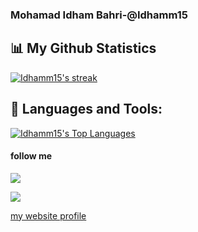 ### Mohamad Idham Bahri-@Idhamm15
<!-- Hi there 👋 -->


## 📊 My Github Statistics

<a href="https://github.com/Idhamm15">
<img alt="Idhamm15's streak" src="https://github-readme-streak-stats.herokuapp.com/?user=Idhamm15&show_icons=true&count_private=true&theme=react&hide_border=true&bg_color=0D1117"/>
</a>

<!-- <a href="https://github.com/Idhamm15">
<img alt="Idhamm15's Github Stats" src="https://github-readme-stats.vercel.app/api?username=Idhamm15&show_icons=true&count_private=true&theme=react&hide_border=true&bg_color=0D1117" />
</a> -->

## 🚀 Languages and Tools:

<a href="https://github.com/Idhamm15">
<img alt="Idhamm15's Top Languages" src="https://github-readme-stats.vercel.app/api/top-langs/?username=Idhamm15&langs_count=8&count_private=true&layout=compact&theme=react&hide_border=true&bg_color=0D1117" />
</a>


#### **follow me**

<p align = "center">

[<img src="https://img.shields.io/badge/linkedin-%2312100E.svg?&style=for-the-badge&logo=linkedin&logoColor=white&color=black" />](https://www.linkedin.com/in/mohamad-idham-bahri-679201222/)

[<img src="https://img.shields.io/badge/instagram-%2312100E.svg?&style=for-the-badge&logo=instagram&logoColor=white&color=black" />](https://instagram.com/idham_tamvanz123)

  [my website profile]()
</p>

<!-- [<img align="left" src="https://res.cloudinary.com/dp0f1pzsf/image/upload/v1627389512/sosmed/Group_1_avhmvt.svg"/>](https://instagram.com/idham_tamvanz123)
[<img align="left" src="https://res.cloudinary.com/dp0f1pzsf/image/upload/v1627390442/sosmed/Group_2_hbbgwm.svg"/>](https://www.facebook.com/)
[<img align="left" src="https://res.cloudinary.com/dp0f1pzsf/image/upload/v1627390442/sosmed/Group_3_lovdgp.svg"/>](https://www.github.com/Idhamm15) -->

<!-- **Idhamm15/Idhamm15** is a ✨ _special_ ✨ repository because its `README.md` (this file) appears on your GitHub profile.

Here are some ideas to get you started:

- 🔭 I’m currently working on ...
- 🌱 I’m currently learning ...
- 👯 I’m looking to collaborate on ...
- 🤔 I’m looking for help with ...
- 💬 Ask me about ...
- 📫 How to reach me: ...
- 😄 Pronouns: ...
- ⚡ Fun fact: ... -->
